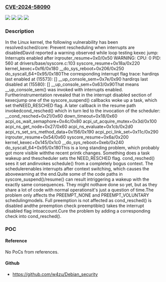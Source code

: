 ### [CVE-2024-58090](https://cve.mitre.org/cgi-bin/cvename.cgi?name=CVE-2024-58090)
![](https://img.shields.io/static/v1?label=Product&message=Linux&color=blue)
![](https://img.shields.io/static/v1?label=Version&message=&color=brightgreen)
![](https://img.shields.io/static/v1?label=Version&message=1da177e4c3f41524e886b7f1b8a0c1fc7321cac2%20&color=brightgreen)
![](https://img.shields.io/static/v1?label=Vulnerability&message=n%2Fa&color=blue)

### Description

In the Linux kernel, the following vulnerability has been resolved:sched/core: Prevent rescheduling when interrupts are disabledDavid reported a warning observed while loop testing kexec jump:  Interrupts enabled after irqrouter_resume+0x0/0x50  WARNING: CPU: 0 PID: 560 at drivers/base/syscore.c:103 syscore_resume+0x18a/0x220   kernel_kexec+0xf6/0x180   __do_sys_reboot+0x206/0x250   do_syscall_64+0x95/0x180The corresponding interrupt flag trace:  hardirqs last  enabled at (15573): [<ffffffffa8281b8e>] __up_console_sem+0x7e/0x90  hardirqs last disabled at (15580): [<ffffffffa8281b73>] __up_console_sem+0x63/0x90That means __up_console_sem() was invoked with interrupts enabled. Furtherinstrumentation revealed that in the interrupt disabled section of kexecjump one of the syscore_suspend() callbacks woke up a task, which set theNEED_RESCHED flag. A later callback in the resume path invokedcond_resched() which in turn led to the invocation of the scheduler:  __cond_resched+0x21/0x60  down_timeout+0x18/0x60  acpi_os_wait_semaphore+0x4c/0x80  acpi_ut_acquire_mutex+0x3d/0x100  acpi_ns_get_node+0x27/0x60  acpi_ns_evaluate+0x1cb/0x2d0  acpi_rs_set_srs_method_data+0x156/0x190  acpi_pci_link_set+0x11c/0x290  irqrouter_resume+0x54/0x60  syscore_resume+0x6a/0x200  kernel_kexec+0x145/0x1c0  __do_sys_reboot+0xeb/0x240  do_syscall_64+0x95/0x180This is a long standing problem, which probably got more visible withthe recent printk changes. Something does a task wakeup and thescheduler sets the NEED_RESCHED flag. cond_resched() sees it set andinvokes schedule() from a completely bogus context. The schedulerenables interrupts after context switching, which causes the abovewarning at the end.Quite some of the code paths in syscore_suspend()/resume() can result intriggering a wakeup with the exactly same consequences. They might nothave done so yet, but as they share a lot of code with normal operationsit's just a question of time.The problem only affects the PREEMPT_NONE and PREEMPT_VOLUNTARY schedulingmodels. Full preemption is not affected as cond_resched() is disabled andthe preemption check preemptible() takes the interrupt disabled flag intoaccount.Cure the problem by adding a corresponding check into cond_resched().

### POC

#### Reference
No PoCs from references.

#### Github
- https://github.com/w4zu/Debian_security

